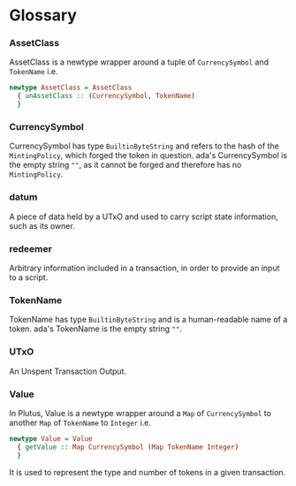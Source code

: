 Glossary
========

### AssetClass

AssetClass is a newtype wrapper around a tuple of `CurrencySymbol`
and `TokenName` i.e. 

```haskell
newtype AssetClass = AssetClass 
  { unAssetClass :: (CurrencySymbol, TokenName) 
  }
```

### CurrencySymbol
CurrencySymbol has type `BuiltinByteString` and refers to the hash
of the `MintingPolicy`, which forged the token in question. ada's
CurrencySymbol is the empty string `""`, as it cannot be forged
and therefore has no `MintingPolicy`.

### datum 
A piece of data held by a UTxO and used to carry script state 
information, such as its owner.

### redeemer
Arbitrary information included in a transaction, in 
order to provide an input to a script.

### TokenName
TokenName has type `BuiltinByteString` and is a human-readable
name of a token. ada's TokenName is the empty string `""`.

### UTxO
An Unspent Transaction Output.

### Value
In Plutus, Value is a newtype wrapper around a `Map` of 
`CurrencySymbol` to another `Map` of `TokenName` to `Integer` i.e. 

```haskell 
newtype Value = Value 
  { getValue :: Map CurrencySymbol (Map TokenName Integer) 
  }
```

It is used to represent the type and number of tokens in a given
transaction.

